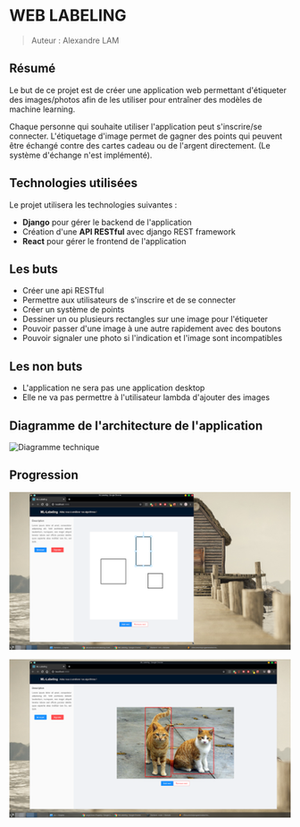  # WEB LABELING

> Auteur : Alexandre LAM

## Résumé

Le but de ce projet est de créer une application web permettant d'étiqueter des images/photos afin de les utiliser pour entraîner des modèles de machine learning.

Chaque personne qui souhaite utiliser l'application peut s'inscrire/se connecter. L'étiquetage d'image permet de gagner des points qui peuvent être échangé contre des cartes cadeau ou de l'argent directement. (Le système d'échange n'est implémenté). 

## Technologies utilisées

Le projet utilisera les technologies suivantes : 

- **Django** pour gérer le backend de l'application
- Création d'une **API RESTful** avec django REST framework
- **React** pour gérer le frontend de l'application

## Les buts

- Créer une api RESTful
- Permettre aux utilisateurs de s'inscrire et de se connecter
- Créer un système de points
- Dessiner un ou plusieurs rectangles sur une image pour l'étiqueter
- Pouvoir passer d'une image à une autre rapidement avec des boutons 
- Pouvoir signaler une photo si l'indication et l'image sont incompatibles

## Les non buts 

- L'application ne sera pas une application desktop
- Elle ne va pas permettre à l'utilisateur lambda d'ajouter des images

## Diagramme de l'architecture de l'application

![Diagramme technique](https://lh3.googleusercontent.com/s2PXkR6u9pm7ckDVEu62OzQlRXWxvLJd7v4vqFb6ESgA1S9sVBIPMvMxTh-mTPAxpp8wI_aYtvzlwoC2kUBlJ4-dc4kT0AValpz-Gb09Iabku_XygSEh8YbbgBpBLqXvc4CKZ2MF3ko=w463-h956-no)

## Progression

![Progression_1](https://raw.githubusercontent.com/alexandrelam/ml-labeling/master/img_readme/progress1.png)


![Progression_2](https://raw.githubusercontent.com/alexandrelam/ml-labeling/master/img_readme/progress2.png)
